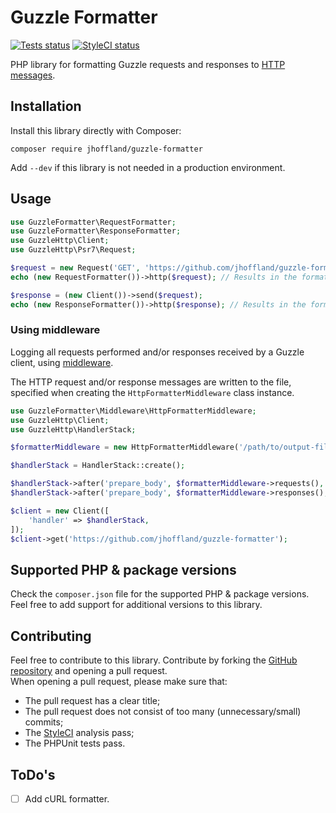 # Guzzle Formatter

[![Tests status](https://github.com/joephoffland/guzzle-formatter/actions/workflows/testing.yml/badge.svg)](https://github.com/jhoffland/guzzle-formatter/actions/workflows/testing.yml)
[![StyleCI status](https://github.styleci.io/repos/470917304/shield?style=flat&branch=main)](https://github.styleci.io/repos/470917304?branch=main)

PHP library for formatting Guzzle requests and responses to [HTTP messages](https://developer.mozilla.org/en-US/docs/Web/HTTP/Messages).


## Installation

Install this library directly with Composer:

```shell
composer require jhoffland/guzzle-formatter
```

Add `--dev` if this library is not needed in a production environment.

## Usage

```php
use GuzzleFormatter\RequestFormatter;
use GuzzleFormatter\ResponseFormatter;
use GuzzleHttp\Client;
use GuzzleHttp\Psr7\Request;

$request = new Request('GET', 'https://github.com/jhoffland/guzzle-formatter');
echo (new RequestFormatter())->http($request); // Results in the formatted HTTP request message.

$response = (new Client())->send($request);
echo (new ResponseFormatter())->http($response); // Results in the formatted HTTP response message.
```

### Using middleware

Logging all requests performed and/or responses received by a Guzzle client, using [middleware](https://docs.guzzlephp.org/en/stable/handlers-and-middleware.html#middleware).

The HTTP request and/or response messages are written to the file, specified when creating the `HttpFormatterMiddleware` class instance.

```php
use GuzzleFormatter\Middleware\HttpFormatterMiddleware;
use GuzzleHttp\Client;
use GuzzleHttp\HandlerStack;

$formatterMiddleware = new HttpFormatterMiddleware('/path/to/output-file.txt');

$handlerStack = HandlerStack::create();

$handlerStack->after('prepare_body', $formatterMiddleware->requests(), 'http_request_formatter');
$handlerStack->after('prepare_body', $formatterMiddleware->responses(), 'http_response_formatter');

$client = new Client([
    'handler' => $handlerStack,
]);
$client->get('https://github.com/jhoffland/guzzle-formatter');
```

## Supported PHP & package versions

Check the `composer.json` file for the supported PHP & package versions.<br />
Feel free to add support for additional versions to this library.


## Contributing

Feel free to contribute to this library. Contribute by forking the [GitHub repository](https://github.com/jhoffland/guzzle-formatter) and opening a pull request.<br />
When opening a pull request, please make sure that:

- The pull request has a clear title;
- The pull request does not consist of too many (unnecessary/small) commits;
- The [StyleCI](https://github.styleci.io/repos/470917304) analysis pass;
- The PHPUnit tests pass.

## ToDo's

- [ ] Add cURL formatter.